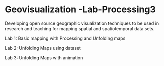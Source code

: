 # Geovisualization -Lab-Processing3
Developing open source geographic visualization techniques to be used in research and teaching for mapping spatial and spatiotemporal data sets. 

Lab 1: Basic mapping with Processing and Unfolding maps

Lab 2: Unfolding Maps using dataset

Lab 3: Unfolding Maps with animation
